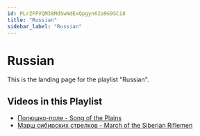 ```yaml
---
id: PLrZFPVQM38Md5wNdExQpgyn62a9G9SCi8
title: "Russian"
sidebar_label: "Russian"
---
```


# Russian

This is the landing page for the playlist "Russian".

## Videos in this Playlist

- [Полюшко-поле - Song of the Plains](/agape/russian/zJA3IsWcLjE)
- [Марш сибирских стрелков - March of the Siberian Riflemen](/agape/russian/v8di3nnig7s)

